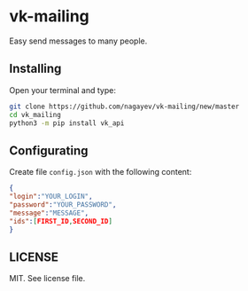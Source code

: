 # vk-mailing

Easy send messages to many people.


## Installing

Open your terminal and type:
```bash
git clone https://github.com/nagayev/vk-mailing/new/master
cd vk_mailing
python3 -m pip install vk_api
```

## Configurating

Create file `config.json` with the following content:

```json
{
"login":"YOUR_LOGIN",
"password":"YOUR_PASSWORD",
"message":"MESSAGE",
"ids":[FIRST_ID,SECOND_ID]
}
```

## LICENSE

MIT. See license file.
